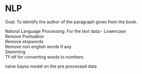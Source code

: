 # NLP
Goal: To identify the author of the paragraph given from the book.


Natural Language Processing: 
For the text data:-
Lowercase <br />
Remove Puntuation <br />
Remove stopwords <br />
Remove non english words if any<br />
Stemming<br />
Tf-idf for converting words to numbers<br />

naive bayes model on the pre processed data<br />
